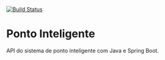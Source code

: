 [![Build Status](https://travis-ci.org/elibrelato/ponto-inteligente-api.svg?branch=master)](https://travis-ci.org/elibrelato/ponto-inteligente-api)

# Ponto Inteligente
API do sistema de ponto inteligente com Java e Spring Boot.
